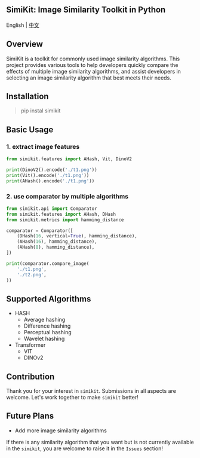 ## SimiKit: Image Similarity Toolkit in Python


English | [中文](doc/README_cn.md) 

## Overview

SimiKit is a toolkit for commonly used image similarity algorithms. This project provides various tools to help developers quickly compare the effects of multiple image similarity algorithms, and assist developers in selecting an image similarity algorithm that best meets their needs.

## Installation

> pip instal simikit

## Basic Usage

### 1. extract image features
```python
from simikit.features import AHash, Vit, DinoV2

print(DinoV2().encode('./t1.png'))
print(Vit().encode('./t1.png'))
print(AHash().encode('./t1.png'))

```

### 2. use comparator by multiple algorithms
```python
from simikit.api import Comparator
from simikit.features import AHash, DHash
from simikit.metrics import hamming_distance

comparator = Comparator([
    (DHash(16, vertical=True), hamming_distance),
    (AHash(16), hamming_distance),
    (AHash(8), hamming_distance),
])

print(comparator.compare_image(
    './t1.png',
    './t2.png',
))
```

## Supported Algorithms

- HASH
  - Average hashing
  - Difference hashing
  - Perceptual hashing
  - Wavelet hashing
- Transformer
  - VIT
  - DINOv2

## Contribution

Thank you for your interest in `simikit`. Submissions in all aspects are welcome. Let's work together to make `simikit` better!

## Future Plans

- Add more image similarity algorithms

If there is any similarity algorithm that you want but is not currently available in the `simikit`, you are welcome to raise it in the `Issues` section!
